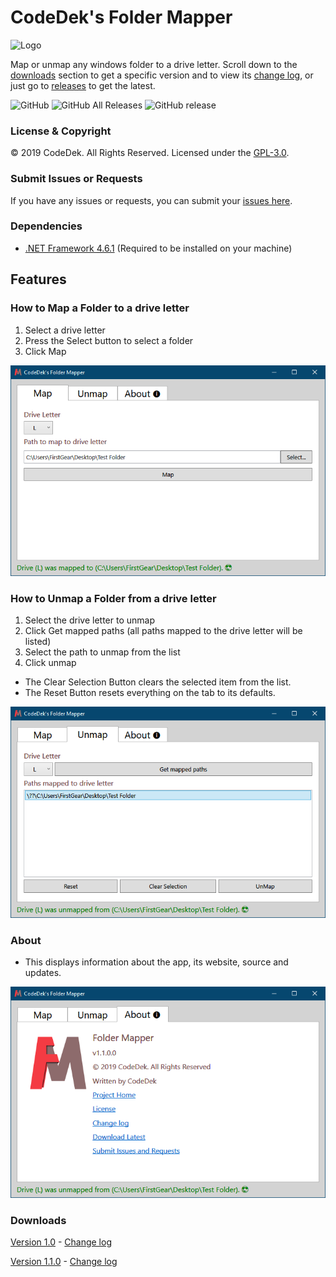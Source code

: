 # CodeDek's Folder Mapper
![Logo](art/ic_folder_mapper.ico)

Map or unmap any windows folder to a drive letter.
Scroll down to the [downloads](#downloads) section to get a specific version and to view its [change log](#downloads), or just go to [releases](https://github.com/codedek/CodeDek.FolderMapper/releases) to get the latest.

![GitHub](https://img.shields.io/github/license/codedek/CodeDek.FolderMapper.svg)
![GitHub All Releases](https://img.shields.io/github/downloads/codedek/CodeDek.FolderMapper/total.svg)
![GitHub release](https://img.shields.io/github/release/codedek/codedek.foldermapper.svg)

### License & Copyright
© 2019 CodeDek. All Rights Reserved.
Licensed under the [GPL-3.0](LICENSE).

### Submit Issues or Requests
If you have any issues or requests, you can submit your [issues here](https://github.com/codedek/CodeDek.FolderMapper/issues).

### Dependencies
- [.NET Framework 4.6.1](https://dotnet.microsoft.com/download/dotnet-framework/net48) (Required to be installed on your machine)

## Features

### How to Map a Folder to a drive letter
1. Select a drive letter
2. Press the Select button to select a folder
3. Click Map

![Figure 1 Map a folder](art/map.png)


### How to Unmap a Folder from a drive letter
1. Select the drive letter to unmap
2. Click Get mapped paths (all paths mapped to the drive letter will be listed)
3. Select the path to unmap from the list
4. Click unmap

- The Clear Selection Button clears the selected item from the list.
- The Reset Button resets everything on the tab to its defaults.

![Figure 2 Unmap a folder](art/unmap.png)


### About
- This displays information about the app, its website, source and updates.

![Figure 3 About Folder Mapper](art/about.png)

### Downloads
[Version 1.0](https://github.com/codedek/CodeDek.FolderMapper/releases/tag/v1.0) - [Change log](CHANGELOG.md)

[Version 1.1.0](https://github.com/codedek/CodeDek.FolderMapper/releases/tag/v1.1.0) - [Change log](CHANGELOG.md)
